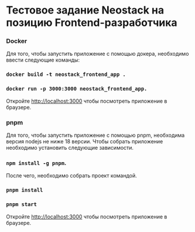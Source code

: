 # Тестовое задание Neostack на позицию Frontend-разработчика

### <b>Docker</b>
Для того, чтобы запустить приложение с помощью докера, необходимо ввести следующие команды:
### `docker build -t neostack_frontend_app .`
### `docker run -p 3000:3000 neostack_frontend_app.`

Откройте [http://localhost:3000](http://localhost:3000) чтобы посмотреть приложение в браузере.

### pnpm
Для того, чтобы запустить приложение с помощью pnpm, необходима версия nodejs не ниже 18 версии.
Чтобы собрать приложение необходимо установить следующие зависимости.
### `npm install -g pnpm`.
После чего, необходимо собрать проект командой.
### `pnpm install`
### `pnpm start`

Откройте [http://localhost:3000](http://localhost:3000) чтобы посмотреть приложение в браузере.
